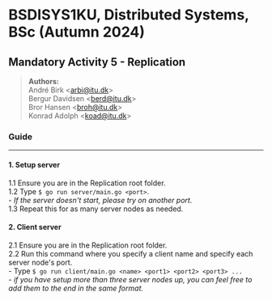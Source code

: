 # BSDISYS1KU, Distributed Systems, BSc (Autumn 2024)
## Mandatory Activity 5 - Replication
> **Authors:**  
> André Birk \<arbi@itu.dk\>  
> Bergur Davidsen \<berd@itu.dk\>  
> Bror Hansen \<broh@itu.dk\>  
> Konrad Adolph \<koad@itu.dk\>  


### Guide
___
#### 1. Setup server
1.1 Ensure you are in the Replication root folder.  
1.2 Type `$ go run server/main.go <port>`.  
\- *If the server doesn't start, please try on another port.*  
1.3 Repeat this for as many server nodes as needed.

#### 2. Client server
2.1 Ensure you are in the Replication root folder.  
2.2 Run this command where you specify a client name and specify each server node's port.  
\- Type `$ go run client/main.go <name> <port1> <port2> <port3> ...`  
\- *if you have setup more than three server nodes up, you can feel free to add them to the end in the same format.*
